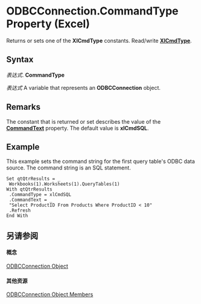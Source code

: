 
# ODBCConnection.CommandType Property (Excel)

Returns or sets one of the  **XlCmdType** constants. Read/write **[XlCmdType](4339b577-c29c-3c78-8433-df56c35b6633.md)**.


## Syntax

 _表达式_. **CommandType**

 _表达式_ A variable that represents an **ODBCConnection** object.


## Remarks

The constant that is returned or set describes the value of the  **[CommandText](f76073fd-5052-5813-ee9a-631c795e9b76.md)** property. The default value is **xlCmdSQL**.


## Example

This example sets the command string for the first query table's ODBC data source. The command string is an SQL statement.


```
Set qtQtrResults = _ 
 Workbooks(1).Worksheets(1).QueryTables(1) 
With qtQtrResults 
 .CommandType = xlCmdSQL 
 .CommandText = _ 
 "Select ProductID From Products Where ProductID < 10" 
 .Refresh 
End With 

```


## 另请参阅


#### 概念


[ODBCConnection Object](b880ebec-15a4-5a3d-ef02-db73106db9c9.md)
#### 其他资源


[ODBCConnection Object Members](http://msdn.microsoft.com/library/d13b91f3-a89f-7dd7-7a98-f1d952f3b047%28Office.15%29.aspx)